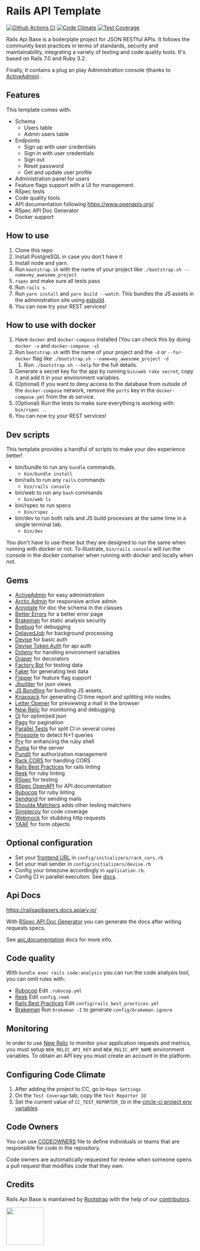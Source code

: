 # Rails API Template

[![Github Actions CI](https://github.com/rootstrap/rails_api_base/actions/workflows/ci.yml/badge.svg?event=push)](https://github.com/rootstrap/rails_api_base/actions)
[![Code Climate](https://codeclimate.com/github/rootstrap/rails_api_base/badges/gpa.svg)](https://codeclimate.com/github/rootstrap/rails_api_base)
[![Test Coverage](https://api.codeclimate.com/v1/badges/63de7f82c79f5fe82f46/test_coverage)](https://codeclimate.com/github/rootstrap/rails_api_base/test_coverage)

Rails Api Base is a boilerplate project for JSON RESTful APIs. It follows the community best practices in terms of standards, security and maintainability, integrating a variety of testing and code quality tools. It's based on Rails 7.0 and Ruby 3.2.

Finally, it contains a plug an play Administration console (thanks to [ActiveAdmin](https://github.com/activeadmin/activeadmin)).

## Features

This template comes with:
- Schema
  - Users table
  - Admin users table
- Endpoints
  - Sign up with user credentials
  - Sign in with user credentials
  - Sign out
  - Reset password
  - Get and update user profile
- Administration panel for users
- Feature flags support with a UI for management.
- RSpec tests
- Code quality tools
- API documentation following https://www.openapis.org/
- RSpec API Doc Generator
- Docker support

## How to use

1. Clone this repo
1. Install PostgreSQL in case you don't have it
1. Install node and yarn.
1. Run `bootstrap.sh` with the name of your project like `./bootstrap.sh --name=my_awesome_project`
1. `rspec` and make sure all tests pass
1. Run `rails s`.
1. Run `yarn install` and `yarn build --watch`. This bundles the JS assets in the administration site using [esbuild](https://github.com/evanw/esbuild).
1. You can now try your REST services!

## How to use with docker

1. Have `docker` and `docker-compose` installed (You can check this by doing `docker -v` and `docker-compose -v`)
1. Run `bootstrap.sh` with the name of your project and the `-d` or `--for-docker` flag like `./bootstrap.sh --name=my_awesome_project -d`
    1. Run `./bootstrap.sh --help` for the full details.
1. Generate a secret key for the app by running `bin/web rake secret`, copy it and add it in your environment variables.
1. (Optional) If you want to deny access to the database from outside of the `docker-compose` network, remove the `ports` key in the `docker-compose.yml` from the `db` service.
1. (Optional) Run the tests to make sure everything is working with: `bin/rspec .`.
1. You can now try your REST services!

## Dev scripts

This template provides a handful of scripts to make your dev experience better!

- bin/bundle to run any `bundle` commands.
  - `bin/bundle install`
- bin/rails to run any `rails` commands
  - `bin/rails console`
- bin/web to run any `bash` commands
  - `bin/web ls`
- bin/rspec to run specs
  - `bin/rspec .`
- bin/dev to run both rails and JS build processes at the same time in a single terminal tab.
  - `bin/dev`

You don't have to use these but they are designed to run the same when running with docker or not.
To illustrate, `bin/rails console` will run the console in the docker container when running with docker and locally when not.

## Gems

- [ActiveAdmin](https://github.com/activeadmin/activeadmin) for easy administration
- [Arctic Admin](https://github.com/cprodhomme/arctic_admin) for responsive active admin
- [Annotate](https://github.com/ctran/annotate_models) for doc the schema in the classes
- [Better Errors](https://github.com/charliesome/better_errors) for a better error page
- [Brakeman](https://github.com/presidentbeef/brakeman) for static analysis security
- [Byebug](https://github.com/deivid-rodriguez/byebug) for debugging
- [DelayedJob](https://github.com/collectiveidea/delayed_job) for background processing
- [Devise](https://github.com/plataformatec/devise) for basic auth
- [Devise Token Auth](https://github.com/lynndylanhurley/devise_token_auth) for api auth
- [Dotenv](https://github.com/bkeepers/dotenv) for handling environment variables
- [Draper](https://github.com/drapergem/draper) for decorators
- [Factory Bot](https://github.com/thoughtbot/factory_bot) for testing data
- [Faker](https://github.com/stympy/faker) for generating test data
- [Flipper](https://github.com/jnunemaker/flipper) for feature flag support
- [Jbuilder](https://github.com/rails/jbuilder) for json views
- [JS Bundling](https://github.com/rails/jsbundling-rails) for bundling JS assets.
- [Knapsack](https://github.com/KnapsackPro/knapsack) for generating CI time report and splitting into nodes
- [Letter Opener](https://github.com/ryanb/letter_opener) for previewing a mail in the browser
- [New Relic](https://github.com/newrelic/newrelic-ruby-agent) for monitoring and debugging
- [Oj](https://github.com/ohler55/oj) for optimized json
- [Pagy](https://github.com/ddnexus/pagy) for pagination
- [Parallel Tests](https://github.com/grosser/parallel_tests) for split CI in several cores
- [Prosopite](https://github.com/charkost/prosopite) to detect N+1 queries
- [Pry](https://github.com/pry/pry) for enhancing the ruby shell
- [Puma](https://github.com/puma/puma) for the server
- [Pundit](https://github.com/varvet/pundit) for authorization management
- [Rack CORS](https://github.com/cyu/rack-cors) for handling CORS
- [Rails Best Practices](https://github.com/flyerhzm/rails_best_practices) for rails linting
- [Reek](https://github.com/troessner/reek) for ruby linting
- [RSpec](https://github.com/rspec/rspec) for testing
- [RSpec OpenAPI](https://github.com/exoego/rspec-openapi) for API documentation
- [Rubocop](https://github.com/bbatsov/rubocop/) for ruby linting
- [Sendgrid](https://github.com/stephenb/sendgrid) for sending mails
- [Shoulda Matchers](https://github.com/thoughtbot/shoulda-matchers) adds other testing matchers
- [Simplecov](https://github.com/colszowka/simplecov) for code coverage
- [Webmock](https://github.com/bblimke/webmock) for stubbing http requests
- [YAAF](https://github.com/rootstrap/yaaf) for form objects

## Optional configuration

- Set your [frontend URL](https://github.com/cyu/rack-cors#origin) in `config/initializers/rack_cors.rb`
- Set your mail sender in `config/initializers/devise.rb`
- Config your timezone accordingly in `application.rb`.
- Config CI in parallel execution. See [docs](docs/ci.md).

## Api Docs

https://railsapibasers.docs.apiary.io/

With [RSpec API Doc Generator](https://github.com/exoego/rspec-openapi) you can generate the docs after writing requests specs.

See [api_documentation](./docs/api_documentation.md) docs for more info.

## Code quality

With `bundle exec rails code:analysis` you can run the code analysis tool, you can omit rules with:

- [Rubocop](https://github.com/bbatsov/rubocop/blob/master/config/default.yml) Edit `.rubocop.yml`
- [Reek](https://github.com/troessner/reek#configuration-file) Edit `config.reek`
- [Rails Best Practices](https://github.com/flyerhzm/rails_best_practices#custom-configuration) Edit `config/rails_best_practices.yml`
- [Brakeman](https://github.com/presidentbeef/brakeman) Run `brakeman -I` to generate `config/brakeman.ignore`

## Monitoring

In order to use [New Relic](https://newrelic.com) to monitor your application requests and metrics, you must setup `NEW_RELIC_API_KEY` and `NEW_RELIC_APP_NAME` environment variables.
To obtain an API key you must create an account in the platform.

## Configuring Code Climate

1. After adding the project to CC, go to `Repo Settings`
1. On the `Test Coverage` tab, copy the `Test Reporter ID`
1. Set the current value of `CC_TEST_REPORTER_ID` in the [circle-ci project env variables](https://circleci.com/docs/2.0/env-vars/#setting-an-environment-variable-in-a-project)

## Code Owners

You can use [CODEOWNERS](https://help.github.com/en/articles/about-code-owners) file to define individuals or teams that are responsible for code in the repository.

Code owners are automatically requested for review when someone opens a pull request that modifies code that they own.

## Credits

Rails Api Base is maintained by [Rootstrap](http://www.rootstrap.com) with the help of our
[contributors](https://github.com/rootstrap/rails_api_base/contributors).

[<img src="https://s3-us-west-1.amazonaws.com/rootstrap.com/img/rs.png" width="100"/>](http://www.rootstrap.com)
